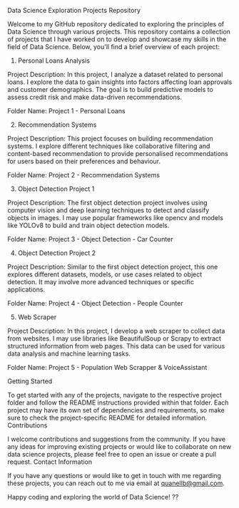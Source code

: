 Data Science Exploration Projects Repository

Welcome to my GitHub repository dedicated to exploring the principles of Data Science through various projects. This repository contains a collection of projects that I have worked on to develop and showcase my skills in the field of Data Science. Below, you'll find a brief overview of each project:

1. Personal Loans Analysis

Project Description: In this project, I analyze a dataset related to personal loans. I explore the data to gain insights into factors affecting loan approvals and customer demographics. The goal is to build predictive models to assess credit risk and make data-driven recommendations.

Folder Name: Project 1 - Personal Loans


2. Recommendation Systems

Project Description: This project focuses on building recommendation systems. I explore different techniques like collaborative filtering and content-based recommendation to provide personalised recommendations for users based on their preferences and behaviour.

Folder Name: Project 2 - Recommendation Systems


3. Object Detection Project 1

Project Description: The first object detection project involves using computer vision and deep learning techniques to detect and classify objects in images. I may use popular frameworks like opencv and models like YOLOv8 to build and train object detection models.

Folder Name: Project 3 - Object Detection - Car Counter 


4. Object Detection Project 2

Project Description: Similar to the first object detection project, this one explores different datasets, models, or use cases related to object detection. It may involve more advanced techniques or specific applications.

Folder Name: Project 4 - Object Detection - People Counter 


5. Web Scraper

Project Description: In this project, I develop a web scraper to collect data from websites. I may use libraries like BeautifulSoup or Scrapy to extract structured information from web pages. This data can be used for various data analysis and machine learning tasks.

Folder Name: Project 5 - Population Web Scrapper & VoiceAssistant


Getting Started

To get started with any of the projects, navigate to the respective project folder and follow the README instructions provided within that folder. Each project may have its own set of dependencies and requirements, so make sure to check the project-specific README for detailed information.
Contributions

I welcome contributions and suggestions from the community. If you have any ideas for improving existing projects or would like to collaborate on new data science projects, please feel free to open an issue or create a pull request.
Contact Information

If you have any questions or would like to get in touch with me regarding these projects, you can reach out to me via email at quanellb@gmail.com.

Happy coding and exploring the world of Data Science! ??